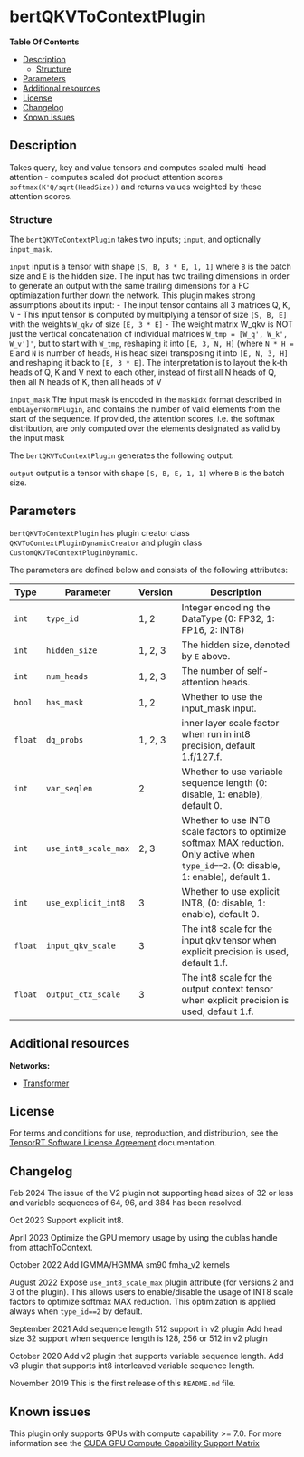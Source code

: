 # bertQKVToContextPlugin

**Table Of Contents**
- [Description](#description)
    * [Structure](#structure)
- [Parameters](#parameters)
- [Additional resources](#additional-resources)
- [License](#license)
- [Changelog](#changelog)
- [Known issues](#known-issues)


## Description

Takes query, key and value tensors and computes scaled multi-head attention - computes scaled dot product attention scores `softmax(K'Q/sqrt(HeadSize))` and returns values weighted by these attention scores.



### Structure

The `bertQKVToContextPlugin` takes two inputs; `input`, and optionally `input_mask`.

`input`
input is a tensor with shape `[S, B, 3 * E, 1, 1]` where `B` is the batch size and `E` is the hidden size. The input has two trailing dimensions in order to generate an output with the same trailing dimensions for a FC optimiazation further down the network.
This plugin makes strong assumptions about its input:
    - The input tensor contains all 3 matrices Q, K, V
    - This input tensor is computed by multiplying a tensor of size `[S, B, E]` with the weights `W_qkv` of size `[E, 3 * E]`
    - The weight matrix W_qkv is NOT just the vertical concatenation of individual matrices `W_tmp = [W_q', W_k', W_v']'`, but to start with `W_tmp`, reshaping it into `[E, 3, N, H]` (where `N * H = E` and `N` is number of heads, `H` is head size) transposing it into `[E, N, 3, H]` and reshaping it back to `[E, 3 * E]`. The interpretation is to layout the k-th heads of Q, K and V next to each other, instead of first all N heads of Q, then all N heads of K, then all heads of V

`input_mask`
The input mask is encoded in the `maskIdx` format described in `embLayerNormPlugin`, and contains the number of valid elements from the start of the sequence.
If provided, the attention scores, i.e. the softmax distribution, are only computed over the elements designated as valid by the input mask


The `bertQKVToContextPlugin` generates the following output:

`output`
output is a tensor with shape `[S, B, E, 1, 1]` where `B` is the batch size.


## Parameters

`bertQKVToContextPlugin` has plugin creator class `QKVToContextPluginDynamicCreator` and plugin class `CustomQKVToContextPluginDynamic`.

The parameters are defined below and consists of the following attributes:

| Type     | Parameter                               |  Version                          | Description
|----------|-----------------------------------------|-----------------------------------|-------------------------------------------------------------------
|`int`     |`type_id`                                |  1, 2                             |Integer encoding the DataType (0: FP32, 1: FP16, 2: INT8)
|`int`     |`hidden_size`                            |  1, 2, 3                          |The hidden size, denoted by `E` above.
|`int`     |`num_heads`                              |  1, 2, 3                          |The number of self-attention heads.
|`bool`    |`has_mask`                               |  1, 2                             |Whether to use the input_mask input.
|`float`   |`dq_probs`                               |  1, 2, 3                          |inner layer scale factor when run in int8 precision, default 1.f/127.f.
|`int`     |`var_seqlen`                             |  2                                |Whether to use variable sequence length (0: disable, 1: enable), default 0.
|`int`     |`use_int8_scale_max`                     |  2, 3                             |Whether to use INT8 scale factors to optimize softmax MAX reduction. Only active when `type_id==2`. (0: disable, 1: enable), default 1.
|`int`     |`use_explicit_int8`                      |  3                                |Whether to use explicit INT8, (0: disable, 1: enable), default 0.
|`float`   |`input_qkv_scale`                        |  3                                |The int8 scale for the input qkv tensor when explicit precision is used, default 1.f.
|`float`   |`output_ctx_scale`                       |  3                                |The int8 scale for the output context tensor when explicit precision is used, default 1.f.

## Additional resources

**Networks:**
-   [Transformer](https://arxiv.org/abs/1706.03762)


## License

For terms and conditions for use, reproduction, and distribution, see the [TensorRT Software License Agreement](https://docs.nvidia.com/deeplearning/sdk/tensorrt-sla/index.html)
documentation.


## Changelog
Feb 2024
The issue of the V2 plugin not supporting head sizes of 32 or less and variable sequences of 64, 96, and 384 has been resolved.

Oct 2023
Support explicit int8.

April 2023
Optimize the GPU memory usage by using the cublas handle from attachToContext.

October 2022
Add IGMMA/HGMMA sm90 fmha_v2 kernels

August 2022
Expose `use_int8_scale_max` plugin attribute (for versions 2 and 3 of the plugin). This allows users to enable/disable the usage of INT8 scale factors to optimize softmax MAX reduction.
This optimization is applied always when `type_id==2` by default.

September 2021
Add sequence length 512 support in v2 plugin
Add head size 32 support when sequence length is 128, 256 or 512 in v2 plugin

October 2020
Add v2 plugin that supports variable sequence length.
Add v3 plugin that supports int8 interleaved variable sequence length.

November 2019
This is the first release of this `README.md` file.


## Known issues

This plugin only supports GPUs with compute capability >= 7.0. For more information see the [CUDA GPU Compute Capability Support Matrix](https://developer.nvidia.com/cuda-gpus#compute)

